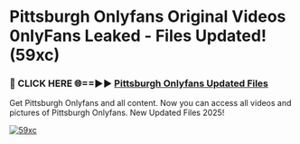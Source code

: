# Pittsburgh Onlyfans Original Videos 0nlyFans Leaked - Files Updated! (59xc)

<h3>🔴 CLICK HERE 🌐==►► <a href="https://best4dudes.click/HH4t6V" rel="nofollow">Pittsburgh Onlyfans Updated Files</a></h3>

Get Pittsburgh Onlyfans and all content. Now you can access all videos and pictures of Pittsburgh Onlyfans. New Updated Files 2025!

[![59xc](https://github.com/user-attachments/assets/8c521d6e-e6e3-4a75-9320-d58ab9d79d5b)](https://best4dudes.click/HH4t6V)
